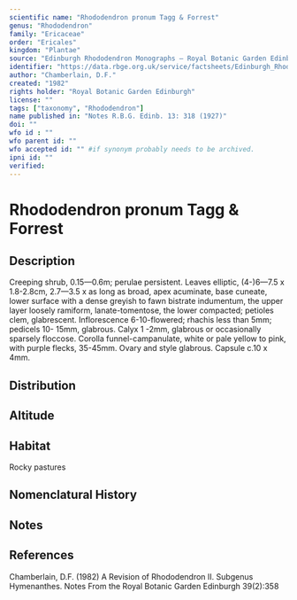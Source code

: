 ```yaml
---
scientific name: "Rhododendron pronum Tagg & Forrest"
genus: "Rhododendron"
family: "Ericaceae"
order: "Ericales"
kingdom: "Plantae"
source: "Edinburgh Rhododendron Monographs – Royal Botanic Garden Edinburgh"
identifier: "https://data.rbge.org.uk/service/factsheets/Edinburgh_Rhododendron_Monographs.xhtml"
author: "Chamberlain, D.F."
created: "1982"
rights holder: "Royal Botanic Garden Edinburgh"
license: ""
tags: ["taxonomy", "Rhododendron"]
name published in: "Notes R.B.G. Edinb. 13: 318 (1927)"
doi: ""
wfo id : ""
wfo parent id: ""
wfo accepted id: "" #if synonym probably needs to be archived.                      
ipni id: ""
verified:
---
```


                       

# Rhododendron pronum Tagg & Forrest

## Description
Creeping shrub, 0.15—0.6m; perulae persistent. Leaves elliptic, (4-)6—7.5 x 1.8-2.8cm, 2.7—3.5 x as long as broad, apex acuminate, base cuneate, lower surface with a dense greyish to fawn bistrate indumentum, the upper layer loosely ramiform, lanate-tomentose, the lower compacted; petioles clem, glabrescent. Inflorescence 6-10-flowered; rhachis less than 5mm; pedicels 10- 15mm, glabrous. Calyx 1 -2mm, glabrous or occasionally sparsely floccose. Corolla funnel-campanulate, white or pale yellow to pink, with purple flecks, 35-45mm. Ovary and style glabrous. Capsule c.10 x 4mm.

## Distribution


## Altitude


## Habitat
Rocky pastures

## Nomenclatural History

                       
## Notes


## References

Chamberlain, D.F. (1982) A Revision of Rhododendron II. Subgenus Hymenanthes. Notes From the Royal Botanic Garden Edinburgh 39(2):358
